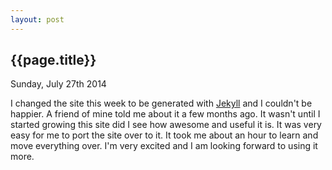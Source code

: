```yaml
---
layout: post
---
```

<h2 class="post-title">{{page.title}}</h2>
<p class="post-meta">Sunday, July 27th 2014</p>

I changed the site this week to be generated with [Jekyll](http://jekyllrb.com/) and I couldn't be happier.
A friend of mine told me about it a few months ago.
It wasn't until I started growing this site did I see how awesome and useful it is.
It was very easy for me to port the site over to it.
It took me about an hour to learn and move everything over.
I'm very excited and I am looking forward to using it more.
